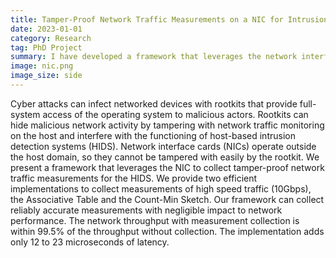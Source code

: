 ```yaml
---
title: Tamper-Proof Network Traffic Measurements on a NIC for Intrusion Detection
date: 2023-01-01
category: Research
tag: PhD Project
summary: I have developed a framework that leverages the network interface card (NIC) to collect tamper-proof network traffic measurements for intrusion detection systems. Rootkits that compromise the host OS can tamper host-side network measurements but cannot easily touch peripherals that operate outside the host OS domain, such as the NIC. The framework can collect reliably accurate measurements with negligible impact to network performance.
image: nic.png
image_size: side
---
```


Cyber attacks can infect networked devices with
rootkits that provide full-system access of the operating system
to malicious actors. Rootkits can hide malicious network activity
by tampering with network traffic monitoring on the host and
interfere with the functioning of host-based intrusion detection
systems (HIDS). Network interface cards (NICs) operate outside
the host domain, so they cannot be tampered with easily by the
rootkit. We present a framework that leverages the NIC to collect
tamper-proof network traffic measurements for the HIDS. We
provide two efficient implementations to collect measurements
of high speed traffic (10Gbps), the Associative Table and the
Count-Min Sketch. Our framework can collect reliably accurate
measurements with negligible impact to network performance.
The network throughput with measurement collection is within
99.5% of the throughput without collection. The implementation
adds only 12 to 23 microseconds of latency.
